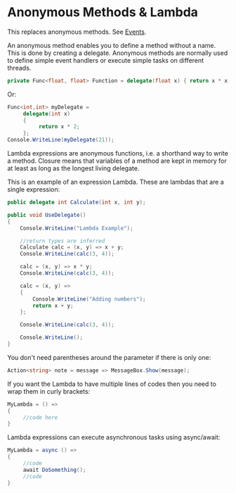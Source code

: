 # Anonymous Methods & Lambda

This replaces anonymous methods. See [Events](Events.md). 

An anonymous method enables you to define a method without a name. This is done by creating a delegate. Anonymous methods are normally used to define simple event handlers or execute simple tasks on different threads.

```csharp
private Func<float, float> Function = delegate(float x) { return x * x; };
```

Or:

```csharp
Func<int,int> myDelegate =
     delegate(int x)
     {
          return x * 2;
     };
Console.WriteLine(myDelegate(21));
```

Lambda expressions are anonymous functions, i.e. a shorthand way to write a method. Closure means that variables of a method are kept in memory for at least as long as the longest living delegate.

This is an example of an expression Lambda. These are lambdas that are a single expression:


```csharp
public delegate int Calculate(int x, int y);

public void UseDelegate()
{
    Console.WriteLine("Lambda Example");

    //return types are inferred
    Calculate calc = (x, y) => x + y;
    Console.WriteLine(calc(3, 4));

    calc = (x, y) => x * y;
    Console.WriteLine(calc(3, 4));

    calc = (x, y) =>
    {
        Console.WriteLine("Adding numbers");
        return x + y;
    };

    Console.WriteLine(calc(3, 4));

    Console.WriteLine();
}
```

You don't need parentheses around the parameter if there is only one:

```csharp
Action<string> note = message => MessageBox.Show(message);
```

If you want the Lambda to have multiple lines of codes then you need to wrap them in curly brackets:

```csharp
MyLambda = () => 
{
     //code here
}
```

Lambda expressions can execute asynchronous tasks using async/await:

```csharp
MyLambda = async () => 
{
     //code
     await DoSomething();
     //code
}
```
<!--stackedit_data:
eyJoaXN0b3J5IjpbMjAxNjkyMF19
-->
